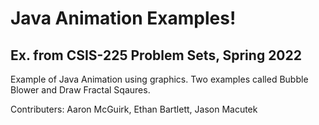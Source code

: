 # Java Animation Examples!
## Ex. from CSIS-225 Problem Sets, Spring 2022
Example of Java Animation using graphics.
Two examples called Bubble Blower and Draw Fractal Sqaures.

Contributers: Aaron McGuirk, Ethan Bartlett, Jason Macutek
